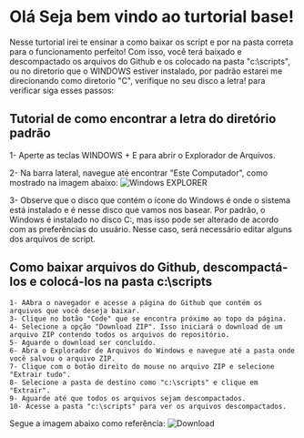 
# Olá Seja bem vindo ao turtorial base!

Nesse turtorial irei te ensinar a como baixar os script e por na pasta correta para o funcionamento perfeito!
Com isso, você terá baixado e descompactado os arquivos do Github e os colocado na pasta "c:\scripts", ou no diretorio que o WINDOWS estiver instalado, por padrão estarei
me direcionando como diretorio "C", verifique no seu disco a letra! para verificar siga esses passos:

## Tutorial de como encontrar a letra do diretório padrão

1- Aperte as teclas WINDOWS + E para abrir o Explorador de Arquivos.

2- Na barra lateral, navegue até encontrar "Este Computador", como mostrado na imagem abaixo:
![Windows EXPLORER](https://i.imgur.com/ysnZjr6.png)

3- Observe que o disco que contém o ícone do Windows é onde o sistema está instalado e é nesse disco que vamos nos basear. Por padrão, o Windows é instalado no disco C:, mas isso pode ser alterado de acordo com as preferências do usuário. Nesse caso, será necessário editar alguns dos arquivos de script.



## Como baixar arquivos do Github, descompactá-los e colocá-los na pasta c:\scripts

```
1- AAbra o navegador e acesse a página do Github que contém os arquivos que você deseja baixar.
3- Clique no botão "Code" que se encontra próximo ao topo da página.
4- Selecione a opção "Download ZIP". Isso iniciará o download de um arquivo ZIP contendo todos os arquivos do repositório.
5- Aguarde o download ser concluído.
6- Abra o Explorador de Arquivos do Windows e navegue até a pasta onde você salvou o arquivo ZIP.
7- Clique com o botão direito do mouse no arquivo ZIP e selecione "Extrair tudo".
8- Selecione a pasta de destino como "c:\scripts" e clique em "Extrair".
9- Aguarde até que todos os arquivos sejam descompactados.
10- Acesse a pasta "c:\scripts" para ver os arquivos descompactados.
```

Segue a imagem abaixo como referência:
![Download](https://i.imgur.com/MddOaJm.gif)

